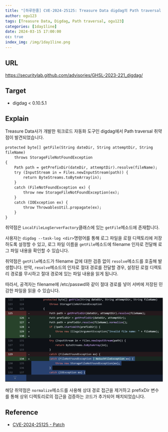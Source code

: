 ```yaml
---
title: "[하루한줄] CVE-2024-25125: Treasure Data digdag의 Path traversal 취약점"
author: ogu123
tags: [Treasure Data, Digdag, Path traversal, ogu123]
categories: [1day1line]
date: 2024-03-15 17:00:00
cc: true
index_img: /img/1day1line.png
---
```


## URL

https://securitylab.github.com/advisories/GHSL-2023-221_digdag/

## Target

- digdag < 0.10.5.1

## Explain

Treasure Data사가 개발한 워크로드 자동화 도구인 digdag에서 Path traversal 취약점이 발견되었습니다.
```
protected byte[] getFile(String dateDir, String attemptDir, String fileName)
    throws StorageFileNotFoundException
{
    Path path = getPrefixDir(dateDir, attemptDir).resolve(fileName);
    try (InputStream in = Files.newInputStream(path)) {
        return ByteStreams.toByteArray(in);
    }
    catch (FileNotFoundException ex) {
        throw new StorageFileNotFoundException(ex);
    }
    catch (IOException ex) {
        throw ThrowablesUtil.propagate(ex);
    }
}
```
취약점은 `LocalFileLogServerFactory`클래스에 있는 `getFile`메소드에 존재합니다.

사용자는 `digdag --task-log <dir>`명령어를 통해 로그 파일을 로컬 디렉토리에 저장하도록 설정할 수 있고, 로그 파일 이름을 `getFile`메소드에 filename 인자로 전달해 로그 파일 내용을 확인할 수 있습니다.

취약점은 `getFile`메소드가 filename 값에 대한 검증 없이 `resolve`메소드를 호출해 발생합니다.
만약, `resolve`메소드의 인자로 절대 경로를 전달할 경우, 설정된 로컬 디렉토리 경로를 무시하고 절대 경로에 있는 파일 내용을 읽게 됩니다.

따라서, 공격자는 filename에 /etc/passwd와 같이 절대 경로를 넣어 서버에 저장된 민감한 파일을 읽을 수 있습니다.

![](cve-2024-25125/image2.png)

해당 취약점은 `normalize`메소드를 사용해 상대 경로 접근을 제거하고 prefixDir 변수를 통해 상위 디렉토리로의 접근을 검증하는 코드가 추가되어 패치되었습니다.


## Reference

- [CVE-2024-25125 - Patch](https://github.com/treasure-data/digdag/commit/eae89b0daf6c62f12309d8c7194454dfb18cc5c3)
